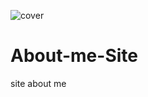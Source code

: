 ![cover](https://user-images.githubusercontent.com/98814925/161779585-cba74261-1ed0-4fa2-85c0-2ccabcde3245.png)

# About-me-Site
site about me
